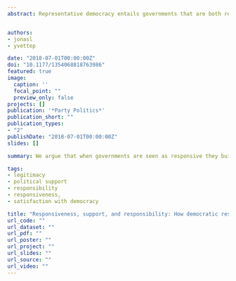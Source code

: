 ```yaml
---
abstract: Representative democracy entails governments that are both responsive and responsible. Mair argued that political parties find it increasingly difficult to balance these two tasks. With an increase in international commitments and interdependence, governments cannot always follow the wishes of its citizens but need to be responsible instead. Our study examines the responsiveness–responsibility link from the angle of citizen perceptions. We argue that when governments are seen as responsive they build a “buffer” of support, allowing them to make decisions that are not necessarily responsive but possibly responsible. By being responsive, governments build a reservoir of goodwill, which they can use to survive more difficult periods. Using data from the 2012 European Social Survey, we test whether perceived responsiveness feeds into this reservoir and whether this reservoir consequently increases perceived responsibility. We find support for this link, suggesting that responsiveness and responsibility do not need to be trade-offs but can complement each other.


authors:
- jonasl
- yvettep

date: "2018-07-01T00:00:00Z"
doi: "10.1177/1354068818763986"
featured: true
image:
  caption: ''
  focal_point: ""
  preview_only: false
projects: []
publication: '*Party Politics*'
publication_short: ""
publication_types:
- "2"
publishDate: "2018-07-01T00:00:00Z"
slides: []

summary: We argue that when governments are seen as responsive they build a “buffer” of support, allowing them to make decisions that are not necessarily responsive but possibly responsible. 

tags:
- legitimacy
- political support
- responsibility
- responsiveness,
- satisfaction with democracy

title: "Responsiveness, support, and responsibility: How democratic responsiveness facilitates responsible government."
url_code: ""
url_dataset: ""
url_pdf: ""
url_poster: ""
url_project: ""
url_slides: ""
url_source: ""
url_video: ""
---
```

